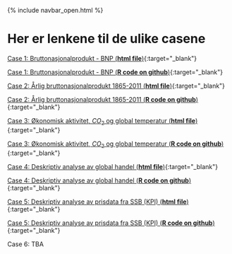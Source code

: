 {% include navbar_open.html %}

# Her er lenkene til de ulike casene

[Case 1: Bruttonasjonalprodukt - BNP (**html file**)](case_1_bnp.html){:target="_blank"}

[Case 1: Bruttonasjonalprodukt - BNP (**R code on github**)](https://github.com/uit-sok-1004-h21/cases/blob/main/case_1_bnp.R){:target="_blank"}

[Case 2: Årlig bruttonasjonalprodukt 1865-2011 (**html file**)](case_2_bnp_historisk.html){:target="_blank"}

[Case 2: Årlig bruttonasjonalprodukt 1865-2011 (**R code on github**)](https://github.com/uit-sok-1004-h21/cases/blob/main/case_2_bnp_historisk.R){:target="_blank"}

[Case 3: Økonomisk aktivitet, $CO_2$ og global temperatur (**html file**)](case_3_bnp_co2_temp.html){:target="_blank"}

[Case 3: Økonomisk aktivitet, $CO_2$ og global temperatur (**R code on github**)](https://github.com/uit-sok-1004-h21/cases/blob/main/case_3_bnp_co2_temp.R){:target="_blank"}

[Case 4: Deskriptiv analyse av global handel (**html file**)](case_4_global_handel.html){:target="_blank"}

[Case 4: Deskriptiv analyse av global handel (**R code on github**)](https://github.com/uit-sok-1004-h21/cases/blob/main/case_4_global_handel.R){:target="_blank"}

[Case 5: Deskriptiv analyse av prisdata fra SSB (KPI) (**html file**)](case_5_kpi.html){:target="_blank"}

[Case 5: Deskriptiv analyse av prisdata fra SSB (KPI) (**R code on github**)](https://github.com/uit-sok-1004-h21/cases/blob/main/case_5_kpi.R){:target="_blank"}

Case 6: TBA
